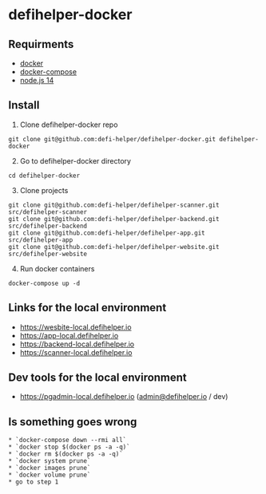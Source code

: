 # defihelper-docker

## Requirments

- [docker](https://docs.docker.com/install/)
- [docker-compose](https://docs.docker.com/compose/install/)
- [node.js 14](https://nodejs.org/en/download/)

## Install

1. Clone defihelper-docker repo

```
git clone git@github.com:defi-helper/defihelper-docker.git defihelper-docker
```

2. Go to defihelper-docker directory

```
cd defihelper-docker
```

3. Clone projects

```
git clone git@github.com:defi-helper/defihelper-scanner.git src/defihelper-scanner
git clone git@github.com:defi-helper/defihelper-backend.git src/defihelper-backend
git clone git@github.com:defi-helper/defihelper-app.git src/defihelper-app
git clone git@github.com:defi-helper/defihelper-website.git src/defihelper-website
```

4. Run docker containers

```
docker-compose up -d
```

## Links for the local environment

- https://wesbite-local.defihelper.io
- https://app-local.defihelper.io
- https://backend-local.defihelper.io
- https://scanner-local.defihelper.io

## Dev tools for the local environment

- https://pgadmin-local.defihelper.io (admin@defihelper.io / dev)

## Is something goes wrong

    * `docker-compose down --rmi all`
    * `docker stop $(docker ps -a -q)`
    * `docker rm $(docker ps -a -q)`
    * `docker system prune`
    * `docker images prune`
    * `docker volume prune`
    * go to step 1
